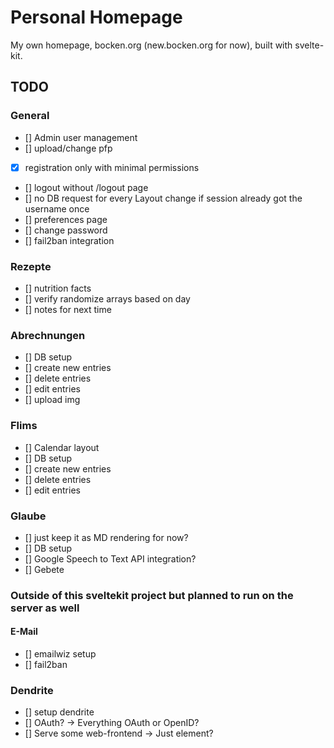 # Personal Homepage

My own homepage, bocken.org (new.bocken.org for now), built with svelte-kit.

## TODO
### General
- [] Admin user management
- [] upload/change pfp
- [x] registration only with minimal permissions
- [] logout without /logout page
- [] no DB request for every Layout change if session already got the username once
- [] preferences page
- [] change password
- [] fail2ban integration

### Rezepte
- [] nutrition facts
- [] verify randomize arrays based on day
- [] notes for next time

### Abrechnungen
- [] DB setup
- [] create new entries
- [] delete entries
- [] edit entries
- [] upload img

### Flims
- [] Calendar layout
- [] DB setup
- [] create new entries
- [] delete entries
- [] edit entries

### Glaube
- [] just keep it as MD rendering for now?
- [] DB setup
- [] Google Speech to Text API integration?
- [] Gebete


### Outside of this sveltekit project but planned to run on the server as well
#### E-Mail
- [] emailwiz setup
- [] fail2ban

### Dendrite
- [] setup dendrite
- [] OAuth? -> Everything OAuth or OpenID?
- [] Serve some web-frontend -> Just element?
